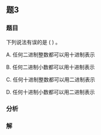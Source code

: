 ## 题3
### 题目
下列说法有误的是 ( ) 。

A. 任何二进制整数都可以用十进制表示

B. 任何二进制小数都可以用十进制表示

C. 任何十进制整数都可以用二进制表示

D. 任何十进制小数都可以用二进制表示
### 分析

### 解